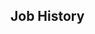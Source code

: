 <!-- # This is the full variant, with all of the luxury bells and whistles. -->
<!-- do include src/header/exampleHeader.md -->
<!-- do include src/intro/exampleLongIntro.md -->

## Job History
<!-- do include src/util/colBegin.md -->
<!-- do include src/util/col50.md -->
<!-- do include src/jobHistory/exampleRecentJobHistory.md -->
<!-- do include src/util/colNext.md -->
<!-- do include src/util/col50.md -->
<!-- do include src/jobHistory/exampleOlderJobHistory.md -->
<!-- do include src/util/colEnd.md -->
<!-- do include src/keySkills/exampleKeySkills.md -->
